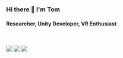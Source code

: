 ### Hi there 👋 I'm Tom
#### Researcher, Unity Developer, VR Enthusiast
<a href="https://twitter.com/drtwday"><img height="16" width="16" src="https://unpkg.com/simple-icons@v3/icons/twitter.svg" /></a>
<a href="https://linkedin.com/in/twday"><img height="16" width="16" src="https://unpkg.com/simple-icons@v3/icons/linkedin.svg" /></a>

<img src="https://img.shields.io/badge/Platform-Windows | Linux-lightgrey" /> <img src="https://img.shields.io/badge/Code-VSCode-informational" /> <img src="https://img.shields.io/badge/Tech-VR | AR-success" />

<!--
**twday/twday** is a ✨ _special_ ✨ repository because its `README.md` (this file) appears on your GitHub profile.

Here are some ideas to get you started:

- 🔭 I’m currently working on ...
- 🌱 I’m currently learning ...
- 👯 I’m looking to collaborate on ...
- 🤔 I’m looking for help with ...
- 💬 Ask me about ...
- 📫 How to reach me: ...
- 😄 Pronouns: ...
- ⚡ Fun fact: ...
-->
